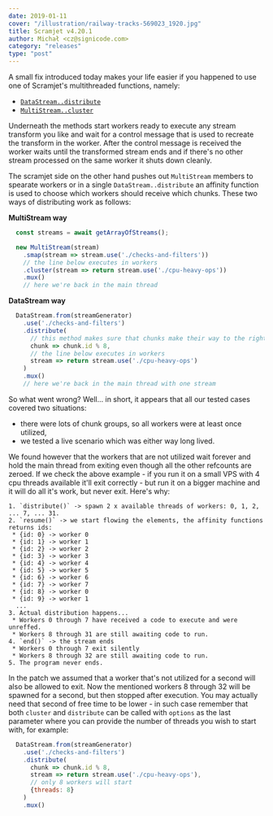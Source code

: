 ```yaml
---
date: 2019-01-11
cover: "/illustration/railway-tracks-569023_1920.jpg"
title: Scramjet v4.20.1
author: Michał <cz@signicode.com>
category: "releases"
type: "post"
---
```


A small fix introduced today makes your life easier if you happened to use one of Scramjet's multithreaded functions, namely:

* [`DataStream..distribute`](/docs/data-stream#DataStream+distribute)
* [`MultiStream..cluster`](/docs/multi-stream/#MultiStream+cluster)

Underneath the methods start workers ready to execute any stream transform you like and wait for a control message that is used to recreate the transform in the worker. After the control message is received the worker waits until the transformed stream ends and if there's no other stream processed on the same worker it shuts down cleanly.

The scramjet side on the other hand pushes out `MultiStream` members to spearate workers or in a single `DataStream..distribute` an affinity function is used to choose which workers should receive which chunks. These two ways of distributing work as follows:

**MultiStream way**

```javascript
  const streams = await getArrayOfStreams();

  new MultiStream(stream)
    .smap(stream => stream.use('./checks-and-filters'))
    // the line below executes in workers
    .cluster(stream => return stream.use('./cpu-heavy-ops'))
    .mux()
    // here we're back in the main thread
```

**DataStream way**

```javascript
  DataStream.from(streamGenerator)
    .use('./checks-and-filters')
    .distribute(
      // this method makes sure that chunks make their way to the right workers
      chunk => chunk.id % 8,
      // the line below executes in workers
      stream => return stream.use('./cpu-heavy-ops')
    )
    .mux()
    // here we're back in the main thread with one stream
```

So what went wrong? Well... in short, it appears that all our tested cases covered two situations:

* there were lots of chunk groups, so all workers were at least once utilized,
* we tested a live scenario which was either way long lived.

We found however that the workers that are not utilized wait forever and hold the main thread from exiting even though all the other refcounts are zeroed. If we check the above example - if you run it on a small VPS with 4 cpu threads available it'll exit correctly - but run it on a bigger machine and it will do all it's work, but never exit. Here's why:

```
1. `distribute()` -> spawn 2 x available threads of workers: 0, 1, 2, ... 7, ... 31.
2. `resume()` -> we start flowing the elements, the affinity functions returns ids:
 * {id: 0} -> worker 0
 * {id: 1} -> worker 1
 * {id: 2} -> worker 2
 * {id: 3} -> worker 3
 * {id: 4} -> worker 4
 * {id: 5} -> worker 5
 * {id: 6} -> worker 6
 * {id: 7} -> worker 7
 * {id: 8} -> worker 0
 * {id: 9} -> worker 1
  ...
3. Actual distribution happens...
 * Workers 0 through 7 have received a code to execute and were unreffed.
 * Workers 8 through 31 are still awaiting code to run.
4. `end()` -> the stream ends
 * Workers 0 through 7 exit silently
 * Workers 8 through 32 are still awaiting code to run.
5. The program never ends.
```

In the patch we assumed that a worker that's not utilized for a second will also be allowed to exit. Now the mentioned workers 8 through 32 will be spawned for a second, but then stopped after execution. You may actually need that second of free time to be lower - in such case remember that both `cluster` and `distribute` can be called with `options` as the last parameter where you can provide the number of threads you wish to start with, for example:

```javascript
  DataStream.from(streamGenerator)
    .use('./checks-and-filters')
    .distribute(
      chunk => chunk.id % 8,
      stream => return stream.use('./cpu-heavy-ops'),
      // only 8 workers will start
      {threads: 8}
    )
    .mux()
```
